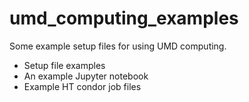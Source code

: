 # umd_computing_examples

Some example setup files for using UMD computing.  
* Setup file examples
* An example Jupyter notebook
* Example HT condor job files 
